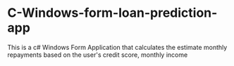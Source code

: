 # C-Windows-form-loan-prediction-app
This is a c# Windows Form Application that calculates the estimate monthly repayments based on the user's credit score, monthly income 
